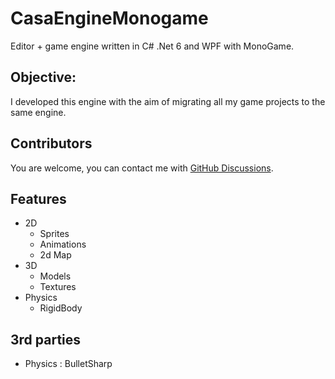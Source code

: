# CasaEngineMonogame
Editor + game engine written in C# .Net 6 and WPF with MonoGame.

## Objective:
I developed this engine with the aim of migrating all my game projects to the same engine.

## Contributors
You are welcome, you can contact me with [GitHub Discussions](https://github.com/xcasadio/CasaEngineMonogame/discussions).

## Features
* 2D
  - Sprites
  - Animations
  - 2d Map
* 3D
  - Models
  - Textures
* Physics
  - RigidBody

## 3rd parties
* Physics : BulletSharp
